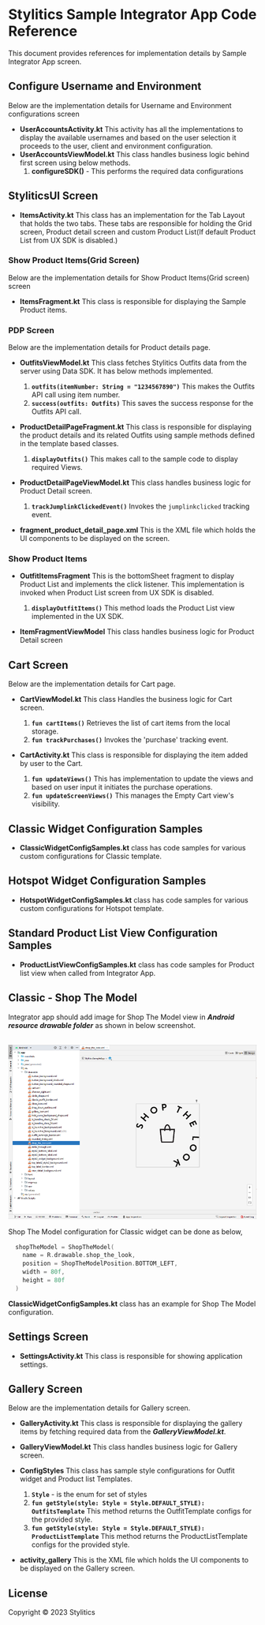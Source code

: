 # Stylitics Sample Integrator App Code Reference 

This document provides references for implementation details by Sample Integrator App screen.

## Configure Username and Environment

Below are the implementation details for Username and Environment configurations screen

* **UserAccountsActivity.kt** This activity has all the implementations to display the available usernames and based on the user selection it proceeds to the user, client and environment configuration.
* **UserAccountsViewModel.kt** This class handles business logic behind first screen using below methods.
     1. **configureSDK()** - This performs the required data configurations


## StyliticsUI Screen

* **ItemsActivity.kt** This class has an implementation for the Tab Layout that holds the two tabs. These tabs are responsible for holding the Grid screen, 
Product detail screen and custom Product List(If default Product List from UX SDK is disabled.) 

### Show Product Items(Grid Screen)

Below are the implementation details for Show Product Items(Grid screen) screen

* **ItemsFragment.kt** This class is responsible for displaying the Sample Product items.

### PDP Screen

Below are the implementation details for Product details page.

* **OutfitsViewModel.kt** This class fetches Stylitics Outfits data from the server using Data SDK. It has below methods implemented.
     1. **`outfits(itemNumber: String = "1234567890")`** This makes the Outfits API call using item number.
     2. **`success(outfits: Outfits)`** This saves the success response for the Outfits API call.

* **ProductDetailPageFragment.kt** This class is responsible for displaying the product details and its related Outfits using sample methods defined in the template based classes.
     1. **`displayOutfits()`** This makes call to the sample code to display required Views.
 
* **ProductDetailPageViewModel.kt** This class handles business logic for Product Detail screen.
     1. **`trackJumplinkClickedEvent()`** Invokes the `jumplinkclicked` tracking event.

* **fragment_product_detail_page.xml** This is the XML file which holds the UI components to be displayed on the screen.

### Show Product Items

* **OutfitItemsFragment** This is the bottomSheet fragment to display Product List and implements the click listener. This implementation is invoked when Product List screen from UX SDK is disabled.
  1. **`displayOutfitItems()`** This method loads the Product List view implemented in the UX SDK.

* **ItemFragmentViewModel** This class handles business logic for Product Detail screen


## Cart Screen

Below are the implementation details for Cart page.

* **CartViewModel.kt** This class Handles the business logic for Cart screen.
  1. **`fun cartItems()`** Retrieves the list of cart items from the local storage.
  2. **`fun trackPurchases()`** Invokes the 'purchase' tracking event.

* **CartActivity.kt** This class is responsible for displaying the item added by user to the Cart.
  1. **`fun updateViews()`** This has implementation to update the views and based on user input it initiates the purchase operations.
  2. **`fun updateScreenViews()`** This manages the Empty Cart view's visibility.


## Classic Widget Configuration Samples

* **ClassicWidgetConfigSamples.kt** class has code samples for various custom configurations for Classic template. 

## Hotspot Widget Configuration Samples

* **HotspotWidgetConfigSamples.kt** class has code samples for various custom configurations for Hotspot template.

## Standard Product List View Configuration Samples

* **ProductListViewConfigSamples.kt** class has code samples for Product list view when called from Integrator App.

## Classic - Shop The Model

Integrator app should add image for Shop The Model view in *_**Android resource drawable folder**_* as shown in below screenshot.

</br>![Image1](Screenshots/shop_the_model_image_location.png)

Shop The Model configuration for Classic widget can be done as below,

```kotlin
  shopTheModel = ShopTheModel(
    name = R.drawable.shop_the_look,
    position = ShopTheModelPosition.BOTTOM_LEFT,
    width = 80f,
    height = 80f
  )
```

**ClassicWidgetConfigSamples.kt** class has an example for Shop The Model configuration.

## Settings Screen

* **SettingsActivity.kt**  This class is responsible for showing application settings.

## Gallery Screen

Below are the implementation details for Gallery screen.

* **GalleryActivity.kt** This class is responsible for displaying the gallery items by fetching required data from the *_**GalleryViewModel.kt**_*. 

* **GalleryViewModel.kt** This class handles business logic for Gallery screen.

* **ConfigStyles** This class has sample style configurations for Outfit widget and Product list Templates.
    1. **`Style`**  - is the enum for set of styles
    2. **`fun getStyle(style: Style = Style.DEFAULT_STYLE): OutfitsTemplate`** This method returns the OutfitTemplate configs for the provided style.
    3. **`fun getStyle(style: Style = Style.DEFAULT_STYLE): ProductListTemplate`** This method returns the ProductListTemplate configs for the provided style. 

* **activity_gallery** This is the XML file which holds the UI components to be displayed on the Gallery screen.

## License

Copyright © 2023 Stylitics
